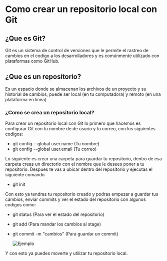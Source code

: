 # Como crear un repositorio local con Git

## ¿Que es Git?
Git es un sistema de control de versiones que le permite el rastreo de cambios en el codigo a los desarrolladores y es comúnmente utilizado con plataformas como GitHub.

## ¿Que es un repositorio?
Es un espacio donde se almacenan los archivos de un proyecto y su historial de cambios, puede ser local (en tu computadora) y remoto (en una plataforma en linea)

### ¿Como se crea un repositorio local?
Para crear un repositorio local con Git lo primero que hacemos es configurar Git con tu nombre de de usurio y tu correo, con los siguientes codigos:

- git config --global user.name (Tu nombre)
- git config --global user.email (Tu correo)

Lo siguiente es crear una carpeta para guardar tu repositorio, dentro de esa carpeta creas un directorio con el nombre que le desees poner a tu repositorio.
Despues te vas a ubicar dentro del repositorio y ejecutas el siguiente comando 

- git init

Con esto ya tendras tu repositorio creado y podras empezar a guardar tus cambios, enviar commits y ver el estado del repositorio con algunos codigos como:

- git status (Para ver el estado del repositorio)
- git add (Para mandar los cambios al stage)
- git commit -m "cambios" (Para guardar un commit)

  ![Ejemplo](~/Documents/prog-2510-git-github-MonarBQ/mi_proyecto/images/eb105ed6-b837-4892-8f5e-f1359b9d7785.jpg)


Y con esto ya puedes moverte y utilizar tu repositorio local.
